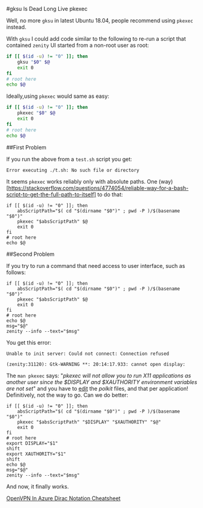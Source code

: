 
#gksu Is Dead Long Live pkexec

<!--- tags: linux -->

Well, no more `gksu` in latest Ubuntu 18.04, people recommend using `pkexec` instead.

With `gksu` I could add code similar to the following to re-run a script that contained `zenity` UI started from a non-root user as root: 

```bash
if [[ $(id -u) != "0" ]]; then
    gksu "$0" $@
    exit 0
fi
# root here
echo $@
```

Ideally,using `pkexec` would same as easy:

```bash
if [[ $(id -u) != "0" ]]; then
    pkexec "$0" $@
    exit 0
fi
# root here
echo $@
```

##First Problem

If you run the above from a `test.sh` script you get:

```
Error executing ./t.sh: No such file or directory
```

It seems `pkexec` works reliably only with absolute paths. One (way)[https://stackoverflow.com/questions/4774054/reliable-way-for-a-bash-script-to-get-the-full-path-to-itself] to do that:

```
if [[ $(id -u) != "0" ]]; then
    absScriptPath="$( cd "$(dirname "$0")" ; pwd -P )/$(basename "$0")"
    pkexec "$absScriptPath" $@
    exit 0
fi
# root here
echo $@
```

##Second Problem

If you try to run a command that need access to user interface, such as follows:

```
if [[ $(id -u) != "0" ]]; then
    absScriptPath="$( cd "$(dirname "$0")" ; pwd -P )/$(basename "$0")"
    pkexec "$absScriptPath" $@
    exit 0
fi
# root here
echo $@
msg="$@"
zenity --info --text="$msg"
```

You get this error:

```
Unable to init server: Could not connect: Connection refused

(zenity:31120): Gtk-WARNING **: 20:14:17.933: cannot open display:
```

The `man pkexec` says: "*pkexec will not allow you to run X11 applications as
another user since the $DISPLAY and $XAUTHORITY environment variables are not set*" and you have to [edit](https://unix.stackexchange.com/questions/203136/how-do-i-run-gui-applications-as-root-by-using-pkexec) the *polkit* files, and that per application! Definitively, not the way to go. Can we do better:

```
if [[ $(id -u) != "0" ]]; then
    absScriptPath="$( cd "$(dirname "$0")" ; pwd -P )/$(basename "$0")"
    pkexec "$absScriptPath" "$DISPLAY" "$XAUTHORITY" "$@"
    exit 0
fi
# root here
export DISPLAY="$1"
shift
export XAUTHORITY="$1"
shift
echo $@
msg="$@"
zenity --info --text="$msg"
```

And now, it finally works.

<ins class='nfooter'><a rel='prev' id='fprev' href='#blog/2018/2018-04-25-OpenVPN-In-Azure.md'>OpenVPN In Azure</a> <a rel='next' id='fnext' href='#blog/2018/2018-01-27-Dirac-Notation-Cheatsheet.md'>Dirac Notation Cheatsheet</a></ins>
